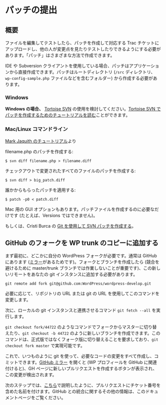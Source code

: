 <!--
# Submitting a Patch
-->

# パッチの提出

<!--
## Overview
-->

## 概要

<!--
Once you’ve edited the file and tested it, you need to create a patch and upload it to the corresponding Trac ticket so other people can see and test the changes. You can create a *patch* a number of ways.
-->

ファイルを編集してテストしたら、パッチを作成して対応する Trac チケットにアップロードし、他の人が変更点を見たりテストしたりできるようにする必要があります。「パッチ」はさまざまな方法で作成できます。

<!--
When using an IDE or a Subversion client a patch can be created directly by the application. The patch should be created from the root directory (the folder that contains the `/src` directory, the `wp-config-sample.php` file, etc.).
-->

IDE や Subversion クライアントを使用している場合、パッチはアプリケーションから直接作成できます。パッチはルートディレクトリ (`/src` ディレクトリ、`wp-config-sample.php` ファイルなどを含むフォルダー) から作成する必要があります。

### Windows

<!--
**If you are on Windows,** consider using [Tortoise SVN](http://tortoisesvn.net/). You can [read our tutorial on creating a patch with Tortoise SVN](https://make.wordpress.org/core/handbook/tutorials/working-with-patches/#creating-a-patch-with-tortoisesvn).
-->

**Windows の場合、** [Tortoise SVN](http://tortoisesvn.net/) の使用を検討してください。[Tortoise SVN でパッチを作成するためのチュートリアルを読む](https://ja.wordpress.org/team/handbook/core/tutorials/working-with-patches/#creating-a-patch-with-tortoisesvn)ことができます。

<!--
### Mac/Linux Command Line
-->

### Mac/Linux コマンドライン

<!--
From [Mark Jaquith’s Tutorial](http://markjaquith.wordpress.com/2005/11/02/my-wordpress-toolbox/)
-->

[Mark Jaquith のチュートリアル](http://markjaquith.wordpress.com/2005/11/02/my-wordpress-toolbox/)より

<!--
Make a patch, for filename.php:
-->

filename.php のパッチを作成する:

`$ svn diff filename.php > filename.diff`

<!--
Make a patch for all files modified in the checkout:
-->

チェックアウトで変更されたすべてのファイルのパッチを作成する:

`$ svn diff > big_patch.diff`

<!--
Apply a patch from someone else:
-->

誰かからもらったパッチを適用する:

`$ patch -p0 < patch.diff`

<!--
There are some GUI options for the Mac, as well — you just need it to create patch files (Versions cannot, for example).
-->

Mac 用の GUI オプションもあります。パッチファイルを作成するのに必要なだけです (たとえば、Versions ではできません)。

<!--
Also: [creating SVN patches using Git](http://scribu.net/wordpress/svn-patches-from-git.html), from Cristi Burca.
-->

もしくは、Cristi Burca の [Git を使用して SVN パッチを作成する](http://scribu.net/wordpress/svn-patches-from-git.html)。

<!--
## Adding your GitHub fork to your WP trunk copy
-->

## GitHub のフォークを WP trunk のコピーに追加する

<!--
First of all you need your own WordPress fork somewhere, usually on GitHub (also because there is the [mirror](http://github.com/wordpress/wordpress-develop)). After creating a fork, a branch (is important to not work on the master/trunk branch to avoid conflicts) you need to add this new remote to your git instance.
-->

まず最初に、どこかに自分の WordPress フォークが必要です。通常は GitHub にあります ([ミラー](http://github.com/wordpress/wordpress-develop)があるためです)。フォークとブランチを作成したら (競合を避けるために master/trunk ブランチでは作業しないことが重要です)、この新しいリモートをあなたの git インスタンスに追加する必要があります。

`git remote add fork git@github.com:WordPress/wordpress-develop.git`

<!--
Change in this command with the repo url or the git url as you prefer
-->

必要に応じて、リポジトリの URL または git の URL を使用してこのコマンドを変更します。

<!--
Now it is time to a command to align your local git instance `git fetch --all`
-->

次に、ローカルの git インスタンスと連携させるコマンド `git fetch --all` を実行します。

<!--
Now you are able to switch to a master from your fork with this command as example `git checkout fork/44722` or create a new branch like `git checkout -b 44722`, this command require to switch to the fork instead of the official version and you can achieve it with `git checkout fork master`.
-->

`git checkout fork/44722` のようなコマンドでフォークからマスターに切り替えたり、`git checkout -b 44722` のように新しいブランチを作成できます。このコマンドは、正式版ではなくフォーク版に切り替えることを要求しており、`git checkout fork master` で実現可能です。

<!--
Now you can use as usual git and create all the code changes that you need, commit and so on. If you open now the [GitHub mirror](https://github.com/wordpress/wordpress-develop) (and you associated your WP profile to GitHub) you get a on the GH page a button to create a new pull request because it detected this change.
-->

これで、いつものように git を使って、必要なコードの変更をすべて作成し、コミットできます。[GitHub ミラー](https://github.com/wordpress/wordpress-develop) を開くと (WP プロフィールを GitHub に関連付けると)、GH ページに新しいプルリクエストを作成するボタンが表示され、この変更が検出されます。

<!--
The next step is to add a name to the pull request that need to include the ticket number as explained [here](https://make.wordpress.org/core/handbook/contribute/git/github-pull-requests-for-code-review/). For other information about GitHub integration check this documentation page.
-->

次のステップでは、[こちら](https://ja.wordpress.org/team/handbook/core/contribute/git/github-pull-requests-for-code-review/)で説明したように、プルリクエストにチケット番号を含めた名前を付けます。GitHub との統合に関するその他の情報は、このドキュメントページをご覧ください。
